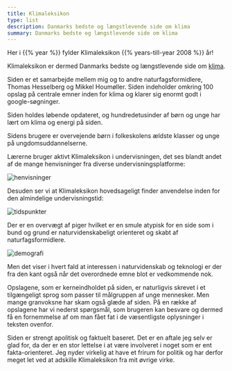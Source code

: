 ```yaml
---
title: Klimaleksikon
type: list
description: Danmarks bedste og længstlevende side om klima
summary: Danmarks bedste og længstlevende side om klima
---
```


Her i {{% year %}} fylder Klimaleksikon {{% years-till-year 2008 %}} år!

Klimaleksikon er dermed Danmarks bedste og længstlevende side om [klima](https://klimaleksikon.dk/opslag/klima).

Siden er et samarbejde mellem mig og to andre naturfagsformidlere, Thomas Hesselberg og Mikkel Houmøller. Siden indeholder omkring 100 opslag på centrale emner inden for klima og klarer sig enormt godt i google-søgninger.

Siden holdes løbende opdateret, og hundredetusinder af børn og unge har lært om klima og energi på siden.

Sidens brugere er overvejende børn i folkeskolens ældste klasser og unge på ungdomsuddannelserne.

Lærerne bruger aktivt Klimaleksikon i undervisningen, det ses blandt andet af de mange henvisninger fra diverse undervisningsplatforme:

![henvisninger](/erfaring/fundraising/copydan/klimaleksikon-henvisninger.png)

Desuden ser vi at Klimaleksikon hovedsageligt finder anvendelse inden for den almindelige undervisningstid:

![tidspunkter](/erfaring/fundraising/copydan/brugere-klimaleksikon-tidspunkt.png)

Der er en overvægt af piger hvilket er en smule atypisk for en side som i bund og grund er naturvidenskabeligt orienteret og skabt af naturfagsformidlere.

![demografi](/cases/klimaleksikon/brugere-klimaleksikon.png)

Men det viser i hvert fald at interessen i naturvidenskab og teknologi er der fra den kant også når det overordnede emne blot er vedkommende nok.



Opslagene, som er kerneindholdet på siden, er naturligvis skrevet i et tilgængeligt sprog som passer til målgruppen af unge mennesker. Men mange granvoksne har skam også glæde af siden. På en række af opslagene har vi nederst spørgsmål, som brugeren kan besvare og dermed få en fornemmelse af om man fået fat i de væsentligste oplysninger i teksten ovenfor.

Siden er strengt apolitisk og faktuelt baseret. Det er en aftale jeg selv er glad for, da der er en stor lettelse i at være involveret i noget som er ent fakta-orienteret. Jeg nyder virkelig at have et frirum for politik og har derfor meget let ved at adskille Klimaleksikon fra mit øvrige virke.
